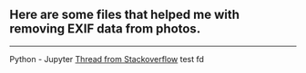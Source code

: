 ## Here are some files that helped me with removing EXIF data from photos.
___
Python - Jupyter
[Thread from Stackoverflow](https://stackoverflow.com/questions/51219159/remove-exif-from-all-files-in-directory)
test fd
